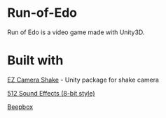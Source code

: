 # Run-of-Edo
Run of Edo is a video game made with Unity3D. 

# Built with

[EZ Camera Shake](https://github.com/andersonaddo/EZ-Camera-Shake-Unity) - Unity package for shake camera

[512 Sound Effects (8-bit style)](https://opengameart.org/content/512-sound-effects-8-bit-style)

[Beepbox](https://beepbox.co/)
